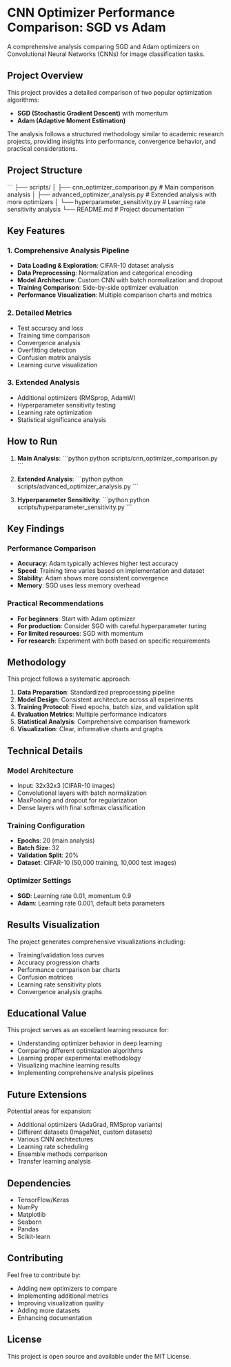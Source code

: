 # CNN Optimizer Performance Comparison: SGD vs Adam

A comprehensive analysis comparing SGD and Adam optimizers on Convolutional Neural Networks (CNNs) for image classification tasks.

## Project Overview

This project provides a detailed comparison of two popular optimization algorithms:
- **SGD (Stochastic Gradient Descent)** with momentum
- **Adam (Adaptive Moment Estimation)**

The analysis follows a structured methodology similar to academic research projects, providing insights into performance, convergence behavior, and practical considerations.

## Project Structure

\`\`\`
├── scripts/
│   ├── cnn_optimizer_comparison.py      # Main comparison analysis
│   ├── advanced_optimizer_analysis.py   # Extended analysis with more optimizers
│   └── hyperparameter_sensitivity.py    # Learning rate sensitivity analysis
└── README.md                           # Project documentation
\`\`\`

## Key Features

### 1. Comprehensive Analysis Pipeline
- **Data Loading & Exploration**: CIFAR-10 dataset analysis
- **Data Preprocessing**: Normalization and categorical encoding
- **Model Architecture**: Custom CNN with batch normalization and dropout
- **Training Comparison**: Side-by-side optimizer evaluation
- **Performance Visualization**: Multiple comparison charts and metrics

### 2. Detailed Metrics
- Test accuracy and loss
- Training time comparison
- Convergence analysis
- Overfitting detection
- Confusion matrix analysis
- Learning curve visualization

### 3. Extended Analysis
- Additional optimizers (RMSprop, AdamW)
- Hyperparameter sensitivity testing
- Learning rate optimization
- Statistical significance analysis

## How to Run

1. **Main Analysis**:
   \`\`\`python
   python scripts/cnn_optimizer_comparison.py
   \`\`\`

2. **Extended Analysis**:
   \`\`\`python
   python scripts/advanced_optimizer_analysis.py
   \`\`\`

3. **Hyperparameter Sensitivity**:
   \`\`\`python
   python scripts/hyperparameter_sensitivity.py
   \`\`\`

## Key Findings

### Performance Comparison
- **Accuracy**: Adam typically achieves higher test accuracy
- **Speed**: Training time varies based on implementation and dataset
- **Stability**: Adam shows more consistent convergence
- **Memory**: SGD uses less memory overhead

### Practical Recommendations
- **For beginners**: Start with Adam optimizer
- **For production**: Consider SGD with careful hyperparameter tuning
- **For limited resources**: SGD with momentum
- **For research**: Experiment with both based on specific requirements

## Methodology

This project follows a systematic approach:

1. **Data Preparation**: Standardized preprocessing pipeline
2. **Model Design**: Consistent architecture across all experiments
3. **Training Protocol**: Fixed epochs, batch size, and validation split
4. **Evaluation Metrics**: Multiple performance indicators
5. **Statistical Analysis**: Comprehensive comparison framework
6. **Visualization**: Clear, informative charts and graphs

## Technical Details

### Model Architecture
- Input: 32x32x3 (CIFAR-10 images)
- Convolutional layers with batch normalization
- MaxPooling and dropout for regularization
- Dense layers with final softmax classification

### Training Configuration
- **Epochs**: 20 (main analysis)
- **Batch Size**: 32
- **Validation Split**: 20%
- **Dataset**: CIFAR-10 (50,000 training, 10,000 test images)

### Optimizer Settings
- **SGD**: Learning rate 0.01, momentum 0.9
- **Adam**: Learning rate 0.001, default beta parameters

## Results Visualization

The project generates comprehensive visualizations including:
- Training/validation loss curves
- Accuracy progression charts
- Performance comparison bar charts
- Confusion matrices
- Learning rate sensitivity plots
- Convergence analysis graphs

## Educational Value

This project serves as an excellent learning resource for:
- Understanding optimizer behavior in deep learning
- Comparing different optimization algorithms
- Learning proper experimental methodology
- Visualizing machine learning results
- Implementing comprehensive analysis pipelines

## Future Extensions

Potential areas for expansion:
- Additional optimizers (AdaGrad, RMSprop variants)
- Different datasets (ImageNet, custom datasets)
- Various CNN architectures
- Learning rate scheduling
- Ensemble methods comparison
- Transfer learning analysis

## Dependencies

- TensorFlow/Keras
- NumPy
- Matplotlib
- Seaborn
- Pandas
- Scikit-learn

## Contributing

Feel free to contribute by:
- Adding new optimizers to compare
- Implementing additional metrics
- Improving visualization quality
- Adding more datasets
- Enhancing documentation

## License

This project is open source and available under the MIT License.
